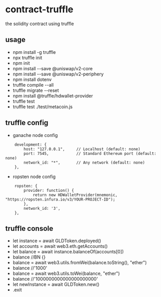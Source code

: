 # contract-truffle
the solidity contract using truffle


## usage
* npm install -g truffle
* npx truffle init
* npm init
* npm install --save @uniswap/v2-core
* npm install --save @uniswap/v2-periphery
* npm install dotenv
* truffle compile --all
* truffle migrate --reset
* npm install @truffle/hdwallet-provider
* truffle test
* truffle test ./test/metacoin.js


## truffle config
* ganache node config
```
    development: {
        host: "127.0.0.1",     // Localhost (default: none)
        port: 7545,            // Standard Ethereum port (default: none)
        network_id: "*",       // Any network (default: none)
    },
```
* ropsten node config
```
    ropsten: {
        provider: function() {
            return new HDWalletProvider(mnemonic, "https://ropsten.infura.io/v3/YOUR-PROJECT-ID");
        },
        network_id: '3',
    },
```


## truffle console
* let instance = await GLDToken.deployed()
* let accounts = await web3.eth.getAccounts()
* let balance = await instance.balanceOf(accounts[0])
* balance   //BN {}
* balance = await web3.utils.fromWei(balance.toString(), "ether")
* balance   //'1000' 
* balance = await web3.utils.toWei(balance, "ether")
* balance   //'1000000000000000000000'
* let newInstance = await GLDToken.new()
* .exit
